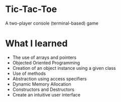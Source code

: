 # Tic-Tac-Toe
A two-player console (terminal-based) game

# What I learned
* The use of arrays and pointers
* Objected Oriented Programming
* Creation of an object instance using a given class
* Use of methods
* Abstraction using access specifiers
* Dynamic Memory Allocation
* Constructors and Destructors
* Create an intuitive user interface

